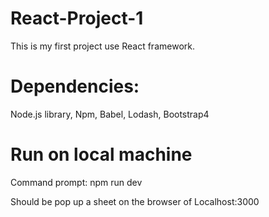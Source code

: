 # React-Project-1
  This is my first project use React framework.
# Dependencies:
  Node.js library,
  Npm,
  Babel,
  Lodash,
  Bootstrap4

# Run on local machine
  Command prompt: npm run dev
  
  Should be pop up a sheet on the browser of Localhost:3000
